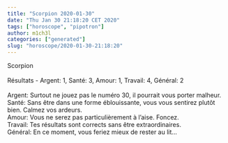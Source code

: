 ```yaml
---
title: "Scorpion 2020-01-30"
date: "Thu Jan 30 21:18:20 CET 2020"
tags: ["horoscope", "pipotron"]
author: m1ch3l
categories: ["generated"]
slug: "horoscope/2020-01-30-21:18:20"
---
```


Scorpion<br>
<br>
Résultats - Argent: 1, Santé: 3, Amour: 1, Travail: 4, Général: 2<br>
<br>
Argent:  Surtout ne jouez pas le numéro 30, il pourrait vous porter malheur. <br>
Santé:   Sans être dans une forme éblouissante, vous vous sentirez plutôt bien. Calmez vos ardeurs.<br>
Amour:   Vous ne serez pas particulièrement à l’aise. Foncez.<br>
Travail: Tes résultats sont corrects sans être extraordinaires. <br>
Général: En ce moment, vous feriez mieux de rester au lit...<br>
